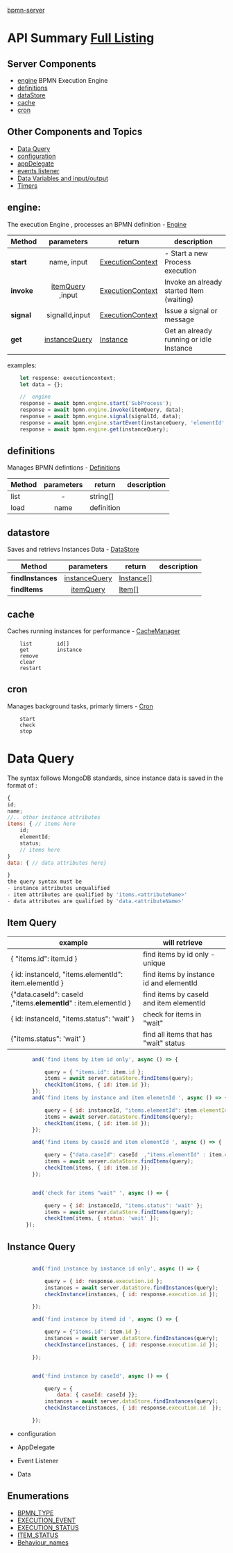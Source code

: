 [bpmn-server](./api/README.md)

# API Summary  [Full Listing](./api-index.md)
## Server Components
- [engine](#engine) BPMN Execution Engine
- [definitions](#definitions) 
- [dataStore](#datastore)
- [cache](#cache) 
- [cron](#cron)

## Other Components and Topics 
- [Data Query](#data-query) 
- [configuration](#configuration)	
- [appDelegate](#appDelegate) 
- [events listener](#events) 
- [Data Variables and input/output](./data.md) 
- [Timers](./timers.md) 

## engine:

The execution Engine , processes an BPMN definition - [Engine](api/classes/engine.md)

| Method| parameters           | return  | description |
| ------------- |:-------------:| -----| ----------|
| **start** | name, input 	 | [ExecutionContext](api/classes/executioncontext.md) | - Start a new Process execution |
| **invoke**| [itemQuery](#item-query) ,input |	[ExecutionContext](api/classes/executioncontext.md) | Invoke an already started Item (waiting)  |
| **signal**|signalId,input| [ExecutionContext](api/classes/executioncontext.md) | Issue a signal or message|
| **get**|[instanceQuery](#instance-query) |		[Instance](api/interfaces/iinstancedata.md) | Get an already running or idle Instance |

examples:
```javascript
    let response: executioncontext;
    let data = {};

    //  engine
    response = await bpmn.engine.start('SubProcess');
    response = await bpmn.engine.invoke(itemQuery, data);
    response = await bpmn.engine.signal(signalId, data);
    response = await bpmn.engine.startEvent(instanceQuery, 'elementId', data);
    response = await bpmn.engine.get(instanceQuery);
```

## definitions
Manages BPMN defintions - [Definitions](api/classes/modelsdatastoredb.md)

| Method| parameters           | return  | description |
| ------------- |:-------------:| -----| ----------|
|		list	|- |	string[] |
|		load	| name|	definition |

## datastore
Saves and retrievs Instances Data - [DataStore](api/classes/datastore.md)

| Method| parameters           | return  | description |
| ------------- |:-------------:| -----| ----------|
| **findInstances** | [instanceQuery](#instance-query) 	 | [Instance[]](api/interfaces/iinstancedata.md) | |
| **findItems**| [itemQuery](#item-query)|	[Item[]](api/interfaces/iitemdata.md) | |


## cache
Caches running instances for performance - [CacheManager](api/classes/cachemanager.md)

		list		id[]
		get			instance
		remove
		clear
		restart

## cron
Manages background tasks, primarly timers - [Cron](api/classes/cron.md)

		start
		check
		stop

# Data Query 

The syntax follows MongoDB standards, since instance data is saved in the format of :
```javascript
{
id;
name;
//.. other instance attributes
items: { // items here
    id;
    elementId;
    status;
    // items here
}
data: { // data attributes here}

}
the query syntax must be 
- instance attributes unqualified
- item attributes are qualified by 'items.<attributeName>'
- data attributes are qualified by 'data.<attributeName>'

```
## Item Query 


| example | will retrieve          |
| -------------|-----------|
|	 { "items.id": item.id }	|	find items by id only - unique |
|		{ id: instanceId, "items.elementId": item.elementId }	| find items by instance id and elementId 	|
|	{"data.caseId": caseId  ,"items.**elementId**" : item.elementId }	| find items by caseId and item elementId 	|
|		{ id: instanceId, "items.status": 'wait' }	| check for items in "wait" |
|		{"items.status": 'wait' }	| find all items that has "wait" status |

```javascript
        and('find items by item id only', async () => {

            query = { "items.id": item.id };
            items = await server.dataStore.findItems(query);
            checkItem(items, { id: item.id });
        });
        and('find items by instance and item elemetnId ', async () => {

            query = { id: instanceId, "items.elementId": item.elementId };
            items = await server.dataStore.findItems(query);
            checkItem(items, { id: item.id });
        });

        and('find items by caseId and item elementId ', async () => {

            query = {"data.caseId": caseId  ,"items.elementId" : item.elementId };
            items = await server.dataStore.findItems(query);
            checkItem(items, { id: item.id });
        });


        and('check for items "wait" ', async () => {

            query = { id: instanceId, "items.status": 'wait' };
            items = await server.dataStore.findItems(query);
            checkItem(items, { status: 'wait' });
      });
```

## Instance Query
```javascript

        and('find instance by instance id only', async () => {

            query = { id: response.execution.id };
            instances = await server.dataStore.findInstances(query);
            checkInstance(instances, { id: response.execution.id });

        });

        and('find instance by itemd id ', async () => {

            query = {"items.id": item.id };
            instances = await server.dataStore.findInstances(query);
            checkInstance(instances, { id: response.execution.id });

        });


        and('find instance by caseId', async () => {

            query = {
                data: { caseId: caseId }};
            instances = await server.dataStore.findInstances(query);
            checkInstance(instances, { id: response.execution.id  });

        });


```
- configuration

- AppDelegate

- Event Listener

- Data

## Enumerations

* [BPMN_TYPE](api/enums/bpmn_type.md)
* [EXECUTION_EVENT](api/enums/execution_event.md)
* [EXECUTION_STATUS](api/enums/execution_status.md)
* [ITEM_STATUS](api/enums/item_status.md)
* [Behaviour_names](api/README.md#const-behaviour_names)
